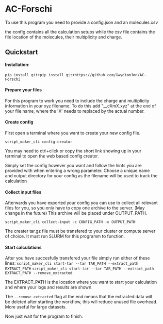 # AC-Forschi

To use this program you need to provide a config.json and an molecules.csv

the config contains all the calculation setups while the csv file contains the file location of the molecules, their multiplicity and charge. 



## Quickstart

#### Installation: 
`pip install git+pip install git+https://github.com/GwydionJon/AC-Forschi`



#### Prepare your files

For this program to work you need to include the charge and multiplicity information in your xyz filename.
To do this add "__cXmX.xyz" at the end of your file name, where the 'X' needs to replaced by the actual number. 



#### Create config

First open a terminal where you want to create your new config file.

`script_maker_cli config-creator` 

You may need to ctrl+click or copy the short link showing up in your terminal to open the web based config creator.

Simply set the config however you want and follow the hints you are provided with when entering a wrong parameter.
Choose a unique name and output directory for your config as the filename will be used to track the calculation

#### Collect input files
Afterwards you have exported your config you can use to collect all relevant files for you, so you only have to copy one archive to the server. (May change in the future)
This archive will be placed under OUTPUT_PATH.

`script_maker_cli collect-input -c CONFIG_PATH -o OUTPUT_PATH` 

The creater tar.gz file must be transfered to your cluster or compute server of choice. 
It must run SLURM for this programm to function.


#### Start calculations
After you have succesfully transfered your file simply run either of these lines:
`script_maker_cli start-tar --tar TAR_PATH --extract_path EXTRACT_PATH`
`script_maker_cli start-tar --tar TAR_PATH --extract_path EXTRACT_PATH --remove_extracted`

The EXTRACT_PATH is the location where you want to start your calculation and where your logs and results are shown.

The `--remove_extracted` flag at the end means that the extracted data will be deleted after starting the workflow, this will reduce unused file overhead. More useful for large datasets.

Now just wait for the program to finish. 

